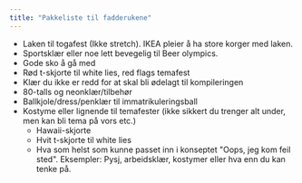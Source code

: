 ```yaml
---
title: "Pakkeliste til fadderukene"
---
```


* Laken til togafest (Ikke stretch). IKEA pleier å ha store korger med laken.
* Sportsklær eller noe lett bevegelig til Beer olympics.
* Gode sko å gå med
* Rød t-skjorte til white lies, red flags temafest
* Klær du ikke er redd for at skal bli ødelagt til kompileringen
* 80-talls og neonklær/tilbehør
* Ballkjole/dress/penklær til immatrikuleringsball
* Kostyme eller lignende til temafester (ikke sikkert du trenger alt under, men kan bli tema på vors etc.)
    * Hawaii-skjorte
    * Hvit t-skjorte til white lies
    * Hva som helst som kunne passet inn i konseptet "Oops, jeg kom feil sted". Eksempler: Pysj, arbeidsklær, kostymer eller hva enn du kan tenke på.